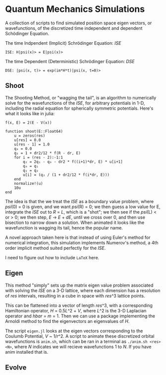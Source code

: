 # Quantum Mechanics Simulations
A collection of scripts to find simulated position space eigen vectors, or wavefunctions, of the discretized time independent and dependent Sch&ouml;dinger Equation. 

The time Indpendent (Implicit) Schr&ouml;dinger Equation: *ISE*
```
ISE: H|psi(x)> = E|psi(x)> 
```

The time Dependent (Deterministic) Schr&ouml;dinger Equation: *DSE*
```
DSE: |psi(x, t)> = exp(im*H*t)|psi(x, t=0)>
```

## Shoot
The Shooting Method, or "wagging the tail", is an algorithm to numerically solve for the wavefunctions of the *ISE*, for arbitrary potentials in 1-D, including the radial equation for spherically symmetric potentials. Here's what it looks like in julia:

```
f(x, E) = 2(E - V(x))

function shoot(E::Float64)
    u = zeros(res)
    u[res] = 0.0
    u[res - 1] = 1.0
    q₀ = 0.0
    q₁ = 1 + dr2/12 * f(R - dr, E)
    for i = (res - 2):-1:1
        q₂ = 2q₁ - q₀ - dr2 * f((i+1)*dr, E) * u[i+1]
        q₀ = q₁
        q₁ = q₂
        u[i] = (q₂ / (1 + dr2/12 * f(i*dr, E)))
    end
    normalize!(u)
    10u
end
```

The idea is that the we treat the *ISE* as a boundary value problem, where *psi*(0) = 0 is given, and we want *psi*(R) = 0; we then guess a low value for E, integrate the *ISE* out to *R* = *L*, which is a "shot"; we then see if the *psi*(L) < or > 0; we then step, *E* -> *E* + *dE*, until we cross over 0, and then use bisection to narrow down a solution. When animated it looks like the wavefunction is wagging its tail, hence the popular name. 

A novel approach taken here is that instead of using Euler's method for numerical integration, this simulation implements Numerov's method, a 4th order implicit method suited perfectly for the *ISE*.

I need to figure out how to include `LaTeX` here.

## Eigen
This method "simply" sets up the matrix eigen value problem associated with solving the *ISE* on a 3-D lattice, where each dimension has a resolution of *res* intervals, resulting in a cube in space with *res*^3 lattice points.

This can be flattened into a vector of length *res*^3, with a corresponding Hamiltonian operator, *H* = 0.5*L*^2 + *V*, where *L*^2 is the 3-D Laplacian operator and *hbar* = *m* = 1. Then we can use a package implementing the Arnoldi method to find the eigenvectors an eigenvalues of *H*.

The script `eigen.jl` looks at the eigen vectors corresponding to the Coulumb Potential, *V* ~ 1/*r*^2.  A script to animate these discretized orbital wavefunctions is `anim.sh`, which can be ran in a terminal as `./anim.sh <res> <N>`, where *N* indicates we will recieve wavefunctions 1 to *N*. If you have anim installed that is.



## Evolve

